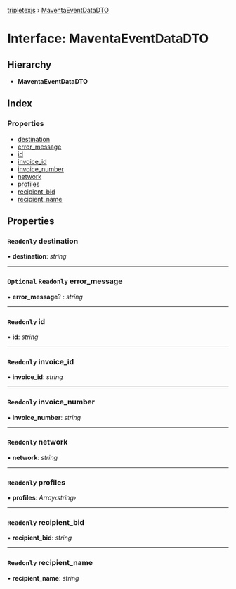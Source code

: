 [tripletexjs](../README.md) › [MaventaEventDataDTO](maventaeventdatadto.md)

# Interface: MaventaEventDataDTO

## Hierarchy

* **MaventaEventDataDTO**

## Index

### Properties

* [destination](maventaeventdatadto.md#readonly-destination)
* [error_message](maventaeventdatadto.md#optional-readonly-error_message)
* [id](maventaeventdatadto.md#readonly-id)
* [invoice_id](maventaeventdatadto.md#readonly-invoice_id)
* [invoice_number](maventaeventdatadto.md#readonly-invoice_number)
* [network](maventaeventdatadto.md#readonly-network)
* [profiles](maventaeventdatadto.md#readonly-profiles)
* [recipient_bid](maventaeventdatadto.md#readonly-recipient_bid)
* [recipient_name](maventaeventdatadto.md#readonly-recipient_name)

## Properties

### `Readonly` destination

• **destination**: *string*

___

### `Optional` `Readonly` error_message

• **error_message**? : *string*

___

### `Readonly` id

• **id**: *string*

___

### `Readonly` invoice_id

• **invoice_id**: *string*

___

### `Readonly` invoice_number

• **invoice_number**: *string*

___

### `Readonly` network

• **network**: *string*

___

### `Readonly` profiles

• **profiles**: *Array‹string›*

___

### `Readonly` recipient_bid

• **recipient_bid**: *string*

___

### `Readonly` recipient_name

• **recipient_name**: *string*
